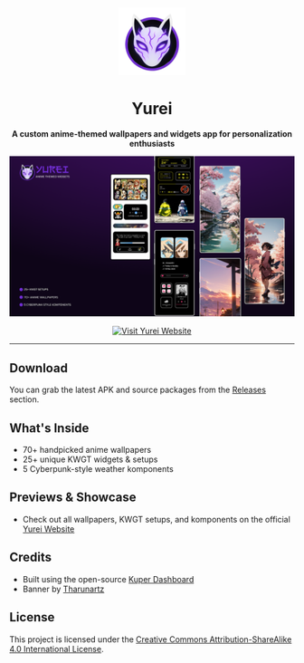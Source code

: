 <p align="center">
  <img src="assets/logo.png" alt="Yurei Logo" width="120"/>
</p>

<h1 align="center">Yurei</h1>

<p align="center"><strong>A custom anime-themed wallpapers and widgets app for personalization enthusiasts</strong></p>

<p align="center">
  <img src="assets/banner.png" alt="Yurei Preview" width="900"/>
</p>

<p align="center">
  <a href="https://yeswanth-s.github.io/Yurei/" target="_blank">
    <img src="https://img.shields.io/badge/Visit%20Website-Yurei%20App-9b51ff?style=for-the-badge" alt="Visit Yurei Website"/>
  </a>
</p>

---

##  Download

You can grab the latest APK and source packages from the [Releases](https://github.com/YESWANTH-S/Yurei/releases) section.

## What's Inside

- 70+ handpicked anime wallpapers
- 25+ unique KWGT widgets & setups
- 5 Cyberpunk-style weather komponents


## Previews & Showcase

- Check out all wallpapers, KWGT setups, and komponents on the official [Yurei Website](https://yeswanth-s.github.io/Yurei/) 


## Credits

- Built using the open-source [Kuper Dashboard](https://github.com/jahirfiquitiva/Kuper)
- Banner by [Tharunartz](https://dribbble.com/tharunartz)


## License

This project is licensed under the [Creative Commons Attribution-ShareAlike 4.0 International License](LICENSE).